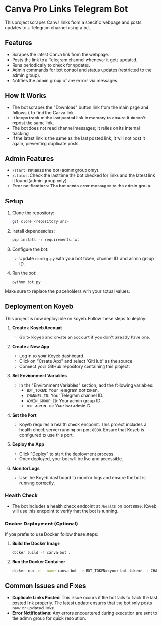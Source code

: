# Canva Pro Links Telegram Bot

This project scrapes Canva links from a specific webpage and posts updates to a Telegram channel using a bot.

## Features
- Scrapes the latest Canva link from the webpage.
- Posts the link to a Telegram channel whenever it gets updated.
- Runs periodically to check for updates.
- Admin commands for bot control and status updates (restricted to the admin group).
- Notifies the admin group of any errors via messages.

## How It Works
- The bot scrapes the "Download" button link from the main page and follows it to find the Canva link.
- It keeps track of the last posted link in memory to ensure it doesn't repost the same link.
- The bot does not read channel messages; it relies on its internal tracking.
- If the latest link is the same as the last posted link, it will not post it again, preventing duplicate posts.

## Admin Features
- `/start`: Initialize the bot (admin group only).
- `/status`: Check the last time the bot checked for links and the latest link it found (admin group only).
- Error notifications: The bot sends error messages to the admin group.

## Setup

1. Clone the repository:
   ```bash
   git clone <repository-url>
   ```

2. Install dependencies:
   ```bash
   pip install -r requirements.txt
   ```

3. Configure the bot:
   - Update `config.py` with your bot token, channel ID, and admin group ID.

4. Run the bot:
   ```bash
   python bot.py
   ```

Make sure to replace the placeholders with your actual values.

## Deployment on Koyeb

This project is now deployable on Koyeb. Follow these steps to deploy:

1. **Create a Koyeb Account**
   - Go to [Koyeb](https://www.koyeb.com/) and create an account if you don't already have one.

2. **Create a New App**
   - Log in to your Koyeb dashboard.
   - Click on "Create App" and select "GitHub" as the source.
   - Connect your GitHub repository containing this project.

3. **Set Environment Variables**
   - In the "Environment Variables" section, add the following variables:
     - `BOT_TOKEN`: Your Telegram bot token.
     - `CHANNEL_ID`: Your Telegram channel ID.
     - `ADMIN_GROUP_ID`: Your admin group ID.
     - `BOT_ADMIN_ID`: Your bot admin ID.

4. **Set the Port**
   - Koyeb requires a health check endpoint. This project includes a health check server running on port `8080`. Ensure that Koyeb is configured to use this port.

5. **Deploy the App**
   - Click "Deploy" to start the deployment process.
   - Once deployed, your bot will be live and accessible.

6. **Monitor Logs**
   - Use the Koyeb dashboard to monitor logs and ensure the bot is running correctly.

### Health Check
- The bot includes a health check endpoint at `/health` on port `8080`. Koyeb will use this endpoint to verify that the bot is running.

### Docker Deployment (Optional)
If you prefer to use Docker, follow these steps:

1. **Build the Docker Image**
   ```bash
   docker build -t canva-bot .
   ```

2. **Run the Docker Container**
   ```bash
   docker run -d --name canva-bot -e BOT_TOKEN=<your-bot-token> -e CHANNEL_ID=<your-channel-id> -e ADMIN_GROUP_ID=<your-admin-group-id> -p 8080:8080 canva-bot
   ```

## Common Issues and Fixes
- **Duplicate Links Posted**: This issue occurs if the bot fails to track the last posted link properly. The latest update ensures that the bot only posts new or updated links.
- **Error Notifications**: Any errors encountered during execution are sent to the admin group for quick resolution.
